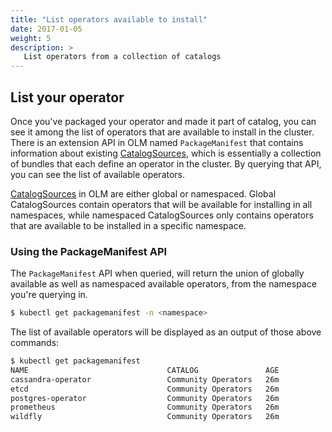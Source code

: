 ```yaml
---
title: "List operators available to install"
date: 2017-01-05
weight: 5
description: >
   List operators from a collection of catalogs
---
```


## List your operator

Once you've packaged your operator and made it part of catalog, you can see it among the list of operators that are available to install in the cluster. There is an extension API in OLM named `PackageManifest` that contains information about existing [CatalogSources](/docs/concepts/crds/catalogsource), which is essentially a collection of bundles that each define an operator in the cluster. By querying that API, you can see the list of available operators. 

[CatalogSources](/docs/concepts/crds/catalogsource) in OLM are either global or namespaced. Global CatalogSources contain operators that will be available for installing in all namespaces, while namespaced CatalogSources only contains operators that are available to be installed in a specific namespace.

### Using the PackageManifest API

The `PackageManifest` API when queried, will return the union of globally available as well as namespaced available operators, from the namespace you're querying in.
```bash
$ kubectl get packagemanifest -n <namespace>
```

The list of available operators will be displayed as an output of those above commands:
```bash
$ kubectl get packagemanifest
NAME                               CATALOG               AGE
cassandra-operator                 Community Operators   26m
etcd                               Community Operators   26m
postgres-operator                  Community Operators   26m
prometheus                         Community Operators   26m
wildfly                            Community Operators   26m
```
